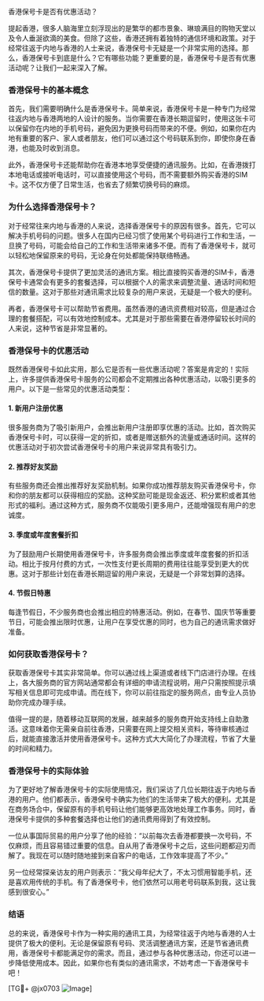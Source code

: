 香港保号卡是否有优惠活动？

提起香港，很多人脑海里立刻浮现出的是繁华的都市景象、琳琅满目的购物天堂以及令人垂涎欲滴的美食。但除了这些，香港还拥有着独特的通信环境和政策。对于经常往返于内地与香港的人士来说，香港保号卡无疑是一个非常实用的选择。那么，香港保号卡到底是什么？它有哪些功能？更重要的是，香港保号卡是否有优惠活动呢？让我们一起来深入了解。

### 香港保号卡的基本概念

首先，我们需要明确什么是香港保号卡。简单来说，香港保号卡是一种专门为经常往返内地与香港两地的人设计的服务。当你需要在香港长期逗留时，使用这张卡可以保留你在内地的手机号码，避免因为更换号码而带来的不便。例如，如果你在内地有重要的客户、家人或者朋友，他们可以通过这个号码联系到你，即使你身在香港，也能及时收到消息。

此外，香港保号卡还能帮助你在香港本地享受便捷的通讯服务。比如，在香港拨打本地电话或接听电话时，可以直接使用这个号码，而不需要额外购买香港的SIM卡。这不仅方便了日常生活，也省去了频繁切换号码的麻烦。

### 为什么选择香港保号卡？

对于经常往来内地与香港的人来说，选择香港保号卡的原因有很多。首先，它可以解决手机号码的问题。很多人在国内已经习惯了使用某个号码进行工作和生活，一旦换了号码，可能会给自己的工作和生活带来诸多不便。而有了香港保号卡，就可以轻松地保留原来的号码，无论身在何处都能保持联络畅通。

其次，香港保号卡提供了更加灵活的通讯方案。相比直接购买香港的SIM卡，香港保号卡通常会有更多的套餐选择，可以根据个人的需求来调整流量、通话时间和短信的数量。这对于那些对通讯需求比较复杂的用户来说，无疑是一个极大的便利。

再者，香港保号卡可以帮助节省费用。虽然香港的通讯资费相对较高，但是通过合理的套餐搭配，可以有效地控制成本。尤其是对于那些需要在香港停留较长时间的人来说，这种节省是非常显著的。

### 香港保号卡的优惠活动

既然香港保号卡如此实用，那么它是否有一些优惠活动呢？答案是肯定的！实际上，许多提供香港保号卡服务的公司都会不定期推出各种优惠活动，以吸引更多的用户。以下是一些常见的优惠活动类型：

#### 1. 新用户注册优惠

很多服务商为了吸引新用户，会推出新用户注册即享优惠的活动。比如，首次购买香港保号卡时，可以获得一定的折扣，或者是赠送额外的流量或通话时间。这样的优惠活动对于初次尝试香港保号卡的用户来说非常具有吸引力。

#### 2. 推荐好友奖励

有些服务商还会推出推荐好友奖励机制。如果你成功推荐朋友购买香港保号卡，你和你的朋友都可以获得相应的奖励。这种奖励可能是现金返还、积分累积或者其他形式的福利。通过这种方式，服务商不仅能吸引更多用户，还能增强现有用户的忠诚度。

#### 3. 季度或年度套餐折扣

为了鼓励用户长期使用香港保号卡，许多服务商会推出季度或年度套餐的折扣活动。相比于按月付费的方式，一次性支付更长周期的费用往往能享受到更大的优惠。这对于那些计划在香港长期逗留的用户来说，无疑是一个非常划算的选择。

#### 4. 节假日特惠

每逢节假日，不少服务商也会推出相应的特惠活动。例如，在春节、国庆节等重要节日，可能会推出限时优惠，让用户在享受优惠的同时，也为自己的通讯需求做好准备。

### 如何获取香港保号卡？

获取香港保号卡其实非常简单。你可以通过线上渠道或者线下门店进行办理。在线上，各大服务商的官方网站通常都会有详细的申请流程说明，用户只需按照提示填写相关信息即可完成申请。而在线下，你可以前往指定的服务网点，由专业人员协助你完成办理手续。

值得一提的是，随着移动互联网的发展，越来越多的服务商开始支持线上自助激活。这意味着你无需亲自前往香港，只需要在网上提交相关资料，等待审核通过后，就能直接激活并使用香港保号卡。这种方式大大简化了办理流程，节省了大量的时间和精力。

### 香港保号卡的实际体验

为了更好地了解香港保号卡的实际使用情况，我们采访了几位长期往返于内地与香港的用户。他们都表示，香港保号卡确实为他们的生活带来了极大的便利。尤其是在商务场合中，保留原有的手机号码让他们能够更高效地处理工作事务。同时，香港保号卡提供的多种套餐选择也让他们的通讯费用得到了有效控制。

一位从事国际贸易的用户分享了他的经验：“以前每次去香港都要换一次号码，不仅麻烦，而且容易错过重要的信息。自从用了香港保号卡之后，这些问题都迎刃而解了。我现在可以随时随地接到来自客户的电话，工作效率提高了不少。”

另一位经常探亲访友的用户则表示：“我父母年纪大了，不太习惯用智能手机，还是喜欢用传统的手机。有了香港保号卡，他们依然可以用老号码联系到我，这让我感到很安心。”

### 结语

总的来说，香港保号卡作为一种实用的通讯工具，为经常往返于内地与香港的人士提供了极大的便利。无论是保留原有号码、灵活调整通讯方案，还是节省通讯费用，香港保号卡都能满足你的需求。而且，通过参与各种优惠活动，你还可以进一步降低使用成本。因此，如果你也有类似的通讯需求，不妨考虑一下香港保号卡吧！

[TG💪+ @jx0703 ![Image](https://github.com/user-attachments/assets/dbca1d08-cadb-493c-b0ec-ad6f7a83f270)]